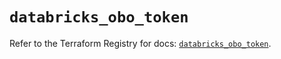 # `databricks_obo_token`

Refer to the Terraform Registry for docs: [`databricks_obo_token`](https://registry.terraform.io/providers/databricks/databricks/1.55.0/docs/resources/obo_token).
